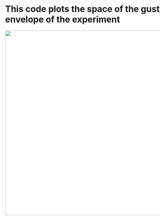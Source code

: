 # This code plots the space of the gust envelope of the experiment

<img src="https://github.com/general-chen/Machine_Learnin_Project_Data_Driven/blob/d8201454126fbb99aa4e37d02c515f6b4c5073b7/Gust_load_estimation_sparse_pressure_deltawing_MLP/MLP_gust_envelope/cp_map_test_cases_envelop.png" width="600">
